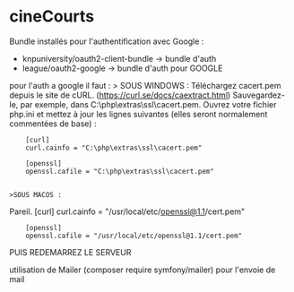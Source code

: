 # cineCourts

Bundle installés pour l'authentification avec Google : 

- knpuniversity/oauth2-client-bundle -> bundle d'auth
- league/oauth2-google -> bundle d'auth pour GOOGLE 

pour l'auth a google il faut :
        > SOUS WINDOWS :
Téléchargez cacert.pem depuis le site de cURL. (https://curl.se/docs/caextract.html)
Sauvegardez-le, par exemple, dans C:\php\extras\ssl\cacert.pem.
Ouvrez votre fichier php.ini et mettez à jour les lignes suivantes (elles seront normalement commentées de base) :

        [curl]
        curl.cainfo = "C:\php\extras\ssl\cacert.pem"

        [openssl]
        openssl.cafile = "C:\php\extras\ssl\cacert.pem"


    >SOUS MACOS : 
Pareil.
        [curl]
        curl.cainfo = "/usr/local/etc/openssl@1.1/cert.pem"

        [openssl]
        openssl.cafile = "/usr/local/etc/openssl@1.1/cert.pem"

PUIS REDEMARREZ LE SERVEUR

utilisation de Mailer (composer require symfony/mailer) pour l'envoie de mail
